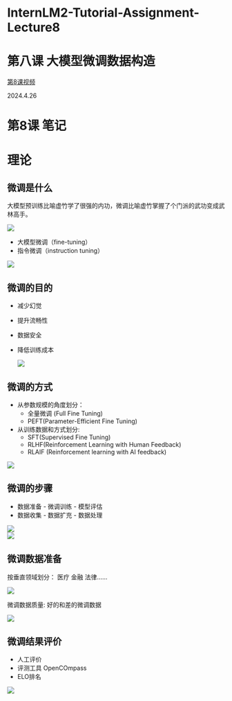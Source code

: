 # InternLM2-Tutorial-Assignment-Lecture8    
# 第八课 大模型微调数据构造
[第8课视频](https://www.bilibili.com/video/BV1Dx4y1z7Ju/?share_source=copy_web&vd_source=47e542edac1449ad64dfdd48f87dc45b)    

2024.4.26  

# 第8课 笔记    

# 理论    

## 微调是什么    

大模型预训练比喻虚竹学了很强的内功，微调比喻虚竹掌握了个门派的武功变成武林高手。    

![](finetuning1.png)

- 大模型微调（fine-tuning）
- 指令微调（instruction tuning）
  
![](finetuning2.png)

## 微调的目的    
- 减少幻觉
- 提升流畅性
- 数据安全
- 降低训练成本
  
  ![](finetuning3.png)

## 微调的方式

  - 从参数规模的角度划分：
    - 全量微调 (Full Fine Tuning)    
    - PEFT(Parameter-Efficient Fine Tuning)
  - 从训练数据和方式划分:
    - SFT(Supervised Fine Tuning)
    - RLHF(Reinforcement Learning with Human Feedback)
    - RLAIF (Reinforcement learning with AI feedback)
      
  ![](finetuning4.png)

## 微调的步骤    

- 数据准备 - 微调训练 -  模型评估
- 数据收集 - 数据扩充 -  数据处理
  
![](finetuning5.png)   
![](finetuning5.1.png)    

## 微调数据准备    

按垂直领域划分： 医疗 金融  法律......    

![](finetuning6.png)     

微调数据质量: 好的和差的微调数据    

![](finetuning7.png)      

## 微调结果评价    

- 人工评价
- 评测工具 OpenCOmpass
- ELO排名

![](finetuning8.png)    









  
